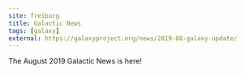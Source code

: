 ```yaml
---
site: freiburg
title: Galactic News
tags: [galaxy]
external: https://galaxyproject.org/news/2019-08-galaxy-update/
---
```


The August 2019 Galactic News is here!